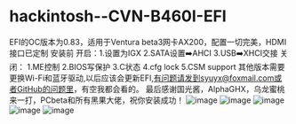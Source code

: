 # hackintosh--CVN-B460I-EFI
EFI的OC版本为0.83，适用于Ventura beta3网卡AX200，配置一切完美，HDMI接口已定制
安装前
开启：1.设置为IGX
     2.SATA设置➡️AHCI
     3.USB➡️XHCI交接
关闭：
     1.ME控制
     2.BIOS写保护
     3.C状态
     4.cfg lock
     5.CSM support
其他版本需要更换Wi-Fi和蓝牙驱动,以后应该会更新EFI,有问题请发到syuyx@foxmail.com或者GitHub的问题里，有空我都会看的。
最后感谢国光酱，AlphaGHX，乌龙蜜桃来一打，PCbeta和所有黑果大佬，祝你安装成功！
![image](https://user-images.githubusercontent.com/88355063/181164355-e4728a2f-9a6b-4e04-9588-d76b91b5db9d.png)
![image](https://user-images.githubusercontent.com/88355063/181164373-b7dcd0d6-3af4-4f8d-b039-2dd7fecd4c36.png)
![image](https://user-images.githubusercontent.com/88355063/181159586-62534951-3fb8-4f1e-99f3-95d2c580a0ad.png)
![image](https://user-images.githubu👍sercontent.com/88355063/181159601-42d96c81-15b8-4dc3-b3e0-defaeb64a3fd.png)
![image](https://user-images.githubusercontent.com/88355063/181159607-0b3d0283-b6ed-4c8b-82ee-adfea1e49e6c.png)

